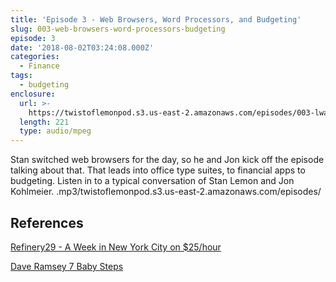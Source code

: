 ```yaml
---
title: 'Episode 3 - Web Browsers, Word Processors, and Budgeting'
slug: 003-web-browsers-word-processors-budgeting
episode: 3
date: '2018-08-02T03:24:08.000Z'
categories:
  - Finance
tags:
  - budgeting
enclosure:
  url: >-
    https://twistoflemonpod.s3.us-east-2.amazonaws.com/episodes/003-lwatol-20180802.mp3 
  length: 221
  type: audio/mpeg
---
```


Stan switched web browsers for the day, so he and Jon kick off the episode talking about that. That leads into office type suites, to financial apps to budgeting. Listen in to a typical conversation of Stan Lemon and Jon Kohlmeier.
.mp3/twistoflemonpod.s3.us-east-2.amazonaws.com/episodes/
## References

[Refinery29 - A Week in New York City on $25/hour](https://www.refinery29.com/money-diary-new-york-city-marketing-intern-income)

[Dave Ramsey 7 Baby Steps](https://www.daveramsey.com/baby-steps)
